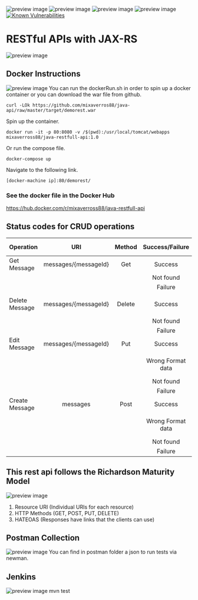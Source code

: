 ![preview image](https://img.shields.io/github/followers/mixaverros88?label=Follow&style=plastic)
![preview image](https://img.shields.io/github/forks/mixaverros88/java-api?style=plastic)
![preview image](https://img.shields.io/github/stars/mixaverros88/java-api?style=plastic)
![preview image](https://img.shields.io/github/watchers/mixaverros88/java-api?style=plastic)
[![Known Vulnerabilities](https://snyk.io/test/github/mixaverros88/java-api/badge.svg?targetFile=pom.xml)](https://snyk.io/test/github/mixaverros88/java-api?targetFile=pom.xml)

# RESTful APIs with JAX-RS
![preview image](https://github.com/mixaverros88/java-api/blob/master/icons/java_rest_api.jpg)

## Docker Instructions ##
![preview image](https://github.com/mixaverros88/java-api/blob/master/icons/dockerIcon.png) You can run the dockerRun.sh in order to spin up a docker container or you can download the war file from github.
````
curl -LOk https://github.com/mixaverros88/java-api/raw/master/target/demorest.war
````
Spin up the container.
````
docker run -it -p 80:8080 -v /$(pwd):/usr/local/tomcat/webapps mixaverross88/java-restfull-api:1.0
````
Or run the compose file.
````
docker-compose up
````
Navigate to the following link.
````
[docker-machine ip]:80/demorest/
````
### See the docker file in the Docker Hub ###
https://hub.docker.com/r/mixaverross88/java-restfull-api

## Status codes for CRUD operations ##

|Operation|URI|Method|Success/Failure|Status Code|
|----  |:-----:|:-----:|:-----:|:-----:|
|Get Message|messages/{messageId}|Get|Success|200|
| | | |Not found|404|
| | | |Failure|500|
|Delete Message|messages/{messageId}|Delete|Success|200 or 204|
| | | |Not found|404|
| | | |Failure|500|
|Edit Message|messages/{messageId}|Put|Success|201|
| | | |Wrong Format data|400 or 415|
| | | |Not found|404|
| | | |Failure|500|
|Create Message|messages|Post|Success|201|
| | | |Wrong Format data|400 or 415|
| | | |Not found|404|
| | | |Failure|500|


## This rest api follows the Richardson Maturity Model ##
![preview image](https://github.com/mixaverros88/java-api/blob/master/icons/The-Richardson-Maturity-Model-Nordic-APIs.png) 

1. Resource URI (Individual URIs for each resource)
2. HTTP Methods (GET, POST, PUT, DELETE)
3. HATEOAS (Responses have links that the clients can use) 

## Postman Collection ##
![preview image](https://github.com/mixaverros88/java-api/blob/master/icons/postman2.png) You can find in postman folder a json to run tests via newman.

## Jenkins ##
![preview image](https://raw.githubusercontent.com/mixaverros88/java-api/master/src/main/webapp/resources/img/jenkins.jpg)
mvn test
